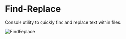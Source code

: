 # Find-Replace
Console utility to quickly find and replace text within files.

![FindReplace](https://github.com/user-attachments/assets/01717466-2b2f-41dd-83bd-00165d000db8)
